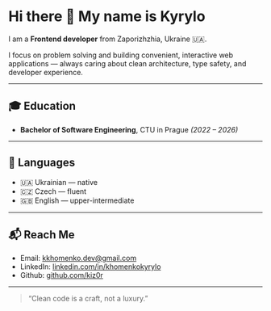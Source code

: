 # Hi there 👋 My name is Kyrylo

I am a **Frontend developer** from Zaporizhzhia, Ukraine 🇺🇦.

I focus on problem solving and building convenient, interactive web applications — always caring about clean architecture, type safety, and developer experience.

---

## 🎓 Education
- **Bachelor of Software Engineering**, CTU in Prague _(2022 – 2026)_

---

## 💬 Languages 

- 🇺🇦 Ukrainian — native  
- 🇨🇿 Czech — fluent  
- 🇬🇧 English — upper-intermediate

---

## 📬 Reach Me

- Email: [kkhomenko.dev@gmail.com](mailto:kkhomenko.dev@gmail.com)
- LinkedIn: [linkedin.com/in/khomenkokyrylo](https://www.linkedin.com/in/khomenkokyrylo/)
- Github: [github.com/kiz0r](https://www.github.com/kiz0r)

---

> “Clean code is a craft, not a luxury.”
